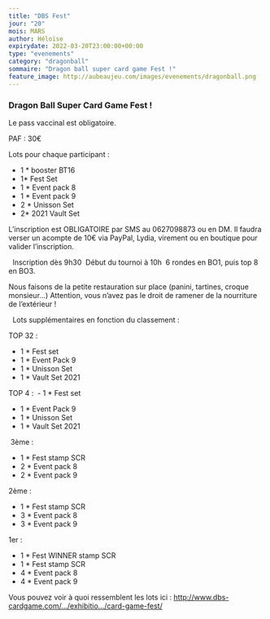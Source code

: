 ```yaml
---
title: "DBS Fest"
jour: "20"
mois: MARS
author: Héloïse
expirydate: 2022-03-20T23:00:00+00:00
type: "evenements"
category: "dragonball"
sommaire: "Dragon ball super card game Fest !"
feature_image: http://aubeaujeu.com/images/evenements/dragonball.png
---
```

### Dragon Ball Super Card Game Fest !


Le pass vaccinal est obligatoire. 

PAF : 30€ 

Lots pour chaque participant : 
- 1 * booster BT16
- 1* Fest Set
- 1 * Event pack 8
- 1 * Event pack 9
- 2 * Unisson Set
- 2* 2021 Vault Set

L’inscription est OBLIGATOIRE par SMS au 0627098873 ou en DM. Il faudra verser un acompte de 10€ via PayPal, Lydia, virement ou en boutique pour valider l’inscription.

  Inscription dès 9h30 
Début du tournoi à 10h 
6 rondes en BO1, puis top 8 en BO3. 

Nous faisons de la petite restauration sur place (panini, tartines, croque monsieur...) Attention, vous n’avez pas le droit de ramener de la nourriture de l’extérieur !

  Lots supplémentaires en fonction du classement :

TOP 32 : 
- 1 * Fest set
- 1 * Event Pack 9
- 1 * Unisson Set
- 1 * Vault Set 2021

TOP 4 :
 - 1 * Fest set
- 1 * Event Pack 9
- 1 * Unisson Set
- 1 * Vault Set 2021

 3ème : 
- 1 * Fest stamp SCR
- 2 * Event pack 8
- 2 * Event pack 9

2ème : 
- 1 * Fest stamp SCR
- 3 * Event pack 8
- 3 * Event pack 9

1er : 
- 1 * Fest WINNER stamp SCR
- 1 * Fest stamp SCR
- 4 * Event pack 8
- 4 * Event pack 9

Vous pouvez voir à quoi ressemblent les lots ici : http://www.dbs-cardgame.com/.../exhibitio.../card-game-fest/
